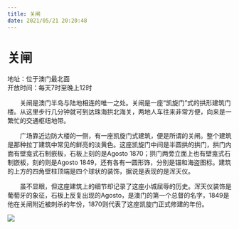 ```yaml
---
title: 关闸  
date: 2021/05/21 20:20:48  
---
```

  
# 关闸  
地址：位于澳门最北面  
开放时间：每天7时至晚上12时  
  
&emsp;&emsp;关闸是澳门半岛与陆地相连的唯一之处。关闸是一座“凯旋门”式的拱形建筑门楼。从这里步行几分钟就可到达珠海拱北海关，两地人车往来非常方便，向来是一繁忙的交通枢纽地带。   
  
&emsp;&emsp;广场靠近边防大楼的一侧，有一座凯旋门式建筑，便是所谓的关闸。整个建筑是那种拉丁建筑中常见的鲜亮的淡黄色。这座凯旋门中间是半圆拱的拱门，拱门内面有壁龛式石制嵌板，石板上刻的是Agosto 1870；拱门两旁立面上也有壁龛式石制嵌板，刻的则是Agosto 1849，还有各有一圆形饰，分别是锚和海盗图标。建筑的上方的四角壁柱顶端是四个球状的装饰，据说是表现的是浑天仪。  
  
&emsp;&emsp;虽不显眼，但这座建筑上的细节却记录了这座小城屈辱的历史。浑天仪装饰是葡萄牙的象征，石板上反复出现的Agosto，是澳门的第一个总督的名字，1849是他在关闸附近被刺杀的年份，1870则代表了这座凯旋门正式修建的年份。  
  
![](https://cdn.jsdelivr.net/gh/szqq0512/Pic/img/202201212103111.png)  